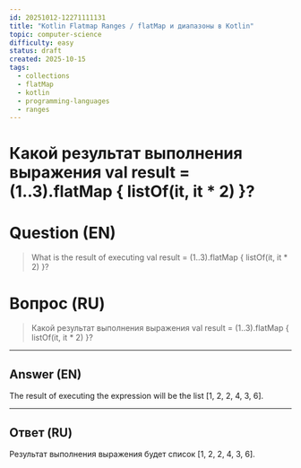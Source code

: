 ```yaml
---
id: 20251012-12271111131
title: "Kotlin Flatmap Ranges / flatMap и диапазоны в Kotlin"
topic: computer-science
difficulty: easy
status: draft
created: 2025-10-15
tags:
  - collections
  - flatMap
  - kotlin
  - programming-languages
  - ranges
---
```

# Какой результат выполнения выражения val result = (1..3).flatMap { listOf(it, it * 2) }?

# Question (EN)
> What is the result of executing val result = (1..3).flatMap { listOf(it, it * 2) }?

# Вопрос (RU)
> Какой результат выполнения выражения val result = (1..3).flatMap { listOf(it, it * 2) }?

---

## Answer (EN)

The result of executing the expression will be the list [1, 2, 2, 4, 3, 6].

---

## Ответ (RU)

Результат выполнения выражения будет список [1, 2, 2, 4, 3, 6].


